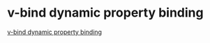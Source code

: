 # v-bind dynamic property binding
[v-bind dynamic property binding](https://aiwithcloud.com/2022/09/19/v_bind_dynamic_property_binding/)